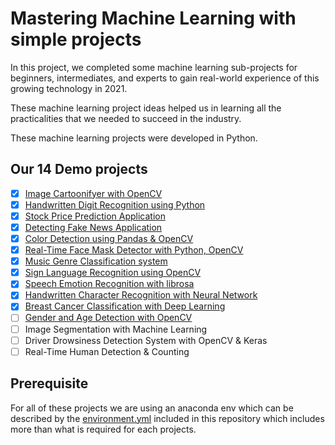# Mastering Machine Learning with simple projects

In this project, we completed some machine learning sub-projects for
beginners, intermediates, and experts to gain real-world experience of this
growing technology in 2021.

These machine learning project ideas helped us in learning all the
practicalities that we needed to succeed in the industry.

These machine learning projects were developed in Python.

## Our 14 Demo projects

- [x] [Image Cartoonifyer with OpenCV](opencartoon)
- [x] [Handwritten Digit Recognition using Python](digitrecog)
- [x] [Stock Price Prediction Application](stockpred)
- [x] [Detecting Fake News Application](fakenews)
- [x] [Color Detection using Pandas & OpenCV](colorpicker)
- [x] [Real-Time Face Mask Detector with Python, OpenCV](facemask)
- [x] [Music Genre Classification system](whatmusic)
- [x] [Sign Language Recognition using OpenCV](signlang)
- [x] [Speech Emotion Recognition with librosa](pylisten)
- [x] [Handwritten Character Recognition with Neural Network](alpharecog)
- [x] [Breast Cancer Classification with Deep Learning](cancerdetect)
- [ ] [Gender and Age Detection with OpenCV](genderage)
- [ ] Image Segmentation with Machine Learning
- [ ] Driver Drowsiness Detection System with OpenCV & Keras
- [ ] Real-Time Human Detection & Counting

## Prerequisite

For all of these projects we are using an anaconda env which can be 
described by the [environment.yml](environment.yml) included in this repository
which includes more than what is required for each projects.